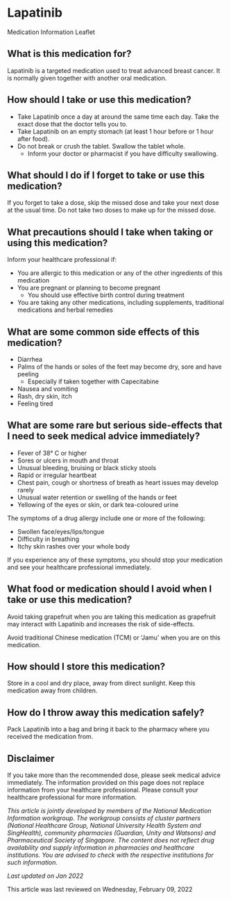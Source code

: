 # Lapatinib

Medication Information Leaflet

What is this medication for?
----------------------------

Lapatinib is a targeted medication used to treat advanced breast cancer. It is normally given together with another oral medication.

How should I take or use this medication?
-----------------------------------------

* Take Lapatinib once a day at around the same time each day. Take the exact dose that the doctor tells you to.
* Take Lapatinib on an empty stomach (at least 1 hour before or 1 hour after food).
* Do not break or crush the tablet. Swallow the tablet whole.
  + Inform your doctor or pharmacist if you have difficulty swallowing.

What should I do if I forget to take or use this medication?
------------------------------------------------------------

If you forget to take a dose, skip the missed dose and take your next dose at the usual time. Do not take two doses to make up for the missed dose.

What precautions should I take when taking or using this medication?
--------------------------------------------------------------------

Inform your healthcare professional if:

* You are allergic to this medication or any of the other ingredients of this medication
* You are pregnant or planning to become pregnant
  + You should use effective birth control during treatment
* You are taking any other medications, including supplements, traditional medications and herbal remedies

What are some common side effects of this medication?
-----------------------------------------------------

* Diarrhea
* Palms of the hands or soles of the feet may become dry, sore and have peeling
  + Especially if taken together with Capecitabine
* Nausea and vomiting
* Rash, dry skin, itch
* Feeling tired

What are some rare but serious side-effects that I need to seek medical advice immediately?
-------------------------------------------------------------------------------------------

* Fever of 38° C or higher
* Sores or ulcers in mouth and throat
* Unusual bleeding, bruising or black sticky stools
* Rapid or irregular heartbeat
* Chest pain, cough or shortness of breath as heart issues may develop rarely
* Unusual water retention or swelling of the hands or feet
* Yellowing of the eyes or skin, or dark tea-coloured urine

The symptoms of a drug allergy include one or more of the following:

* Swollen face/eyes/lips/tongue
* Difficulty in breathing
* Itchy skin rashes over your whole body

If you experience any of these symptoms, you should stop your medication and see your healthcare professional immediately.

What food or medication should I avoid when I take or use this medication?
--------------------------------------------------------------------------

Avoid taking grapefruit when you are taking this medication as grapefruit may interact with Lapatinib and increases the risk of side-effects.

Avoid traditional Chinese medication (TCM) or ‘Jamu’ when you are on this medication.

How should I store this medication?
-----------------------------------

Store in a cool and dry place, away from direct sunlight. Keep this medication away from children.

How do I throw away this medication safely?
-------------------------------------------

Pack Lapatinib into a bag and bring it back to the pharmacy where you received the medication from. 

Disclaimer
----------

If you take more than the recommended dose, please seek medical advice immediately. The information provided on this page does not replace information from your healthcare professional. Please consult your healthcare professional for more information.

*This article is jointly developed by members of the National Medication Information workgroup. The workgroup consists of cluster partners (National Healthcare Group, National University Health System and SingHealth), community pharmacies (Guardian, Unity and Watsons) and Pharmaceutical Society of Singapore. The content does not reflect drug availability and supply information in pharmacies and healthcare institutions. You are advised to check with the respective institutions for such information.*

*Last updated on Jan 2022*

This article was last reviewed on
Wednesday, February 09, 2022